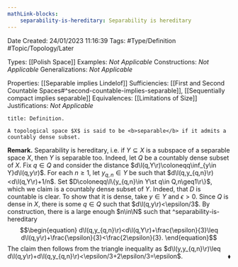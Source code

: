 ```yaml
---
mathLink-blocks:
    separability-is-hereditary: Separability is hereditary
---
```


<div class="topSpace"></div>

Date Created: 24/01/2023 11:16:39
Tags: #Type/Definition #Topic/Topology/Later

Types: [[Polish Space]]
Examples: <i>Not Applicable</i>
Constructions: <i>Not Applicable</i>
Generalizations: <i>Not Applicable</i>

Properties: [[Separable implies Lindelof]]
Sufficiencies: [[First and Second Countable Spaces#^second-countable-implies-separable]], [[Sequentially compact implies separable]]
Equivalences: [[Limitations of Size]]
Justifications: <i>Not Applicable</i>

``` ad-Definition
title: Definition.

A topological space $X$ is said to be <b>separable</b> if it admits a countably dense subset.

```

<b>Remark.</b> Separability is hereditary, i.e. if $Y\subseteq X$ is a subspace of a separable space $X$, then $Y$ is separable too. Indeed, let $Q$ be a countably dense subset of $X$. Fix $q\in Q$ and consider the distance $d\l(q,Y\r)\coloneqq\inf_{y\in Y}d\l(q,y\r)$. For each $n\geq1$, let $y_{q,n}\in Y$ be such that $d\l(q,y_{q,n}\r)<d\l(q,Y\r)+1/n$. Set $D\coloneqq\l\{y_{q,n}\in Y\st q\in Q,n\geq1\r\}$, which we claim is a countably dense subset of $Y$. Indeed, that $D$ is countable is clear. To show that it is dense, take $y\in Y$ and $\epsilon>0$. Since $Q$ is dense in $X$, there is some $q\in Q$ such that $d\l(q,y\r)<\epsilon/3$. By construction, there is a large enough $n\in\N$ such that ^separability-is-hereditary
$$\begin{equation}
    d\l(q,y_{q,n}\r)<d\l(q,Y\r)+\frac{\epsilon}{3}\leq d\l(q,y\r)+\frac{\epsilon}{3}<\frac{2\epsilon}{3}.
\end{equation}$$
The claim then follows from the triangle inequality as $d\l(y,y_{q,n}\r)\leq d\l(q,y\r)+d\l(q,y_{q,n}\r)<\epsilon/3+2\epsilon/3=\epsilon$.<span style="float:right;">$\blacklozenge$</span>
